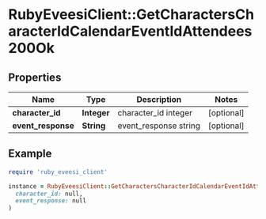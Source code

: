 # RubyEveesiClient::GetCharactersCharacterIdCalendarEventIdAttendees200Ok

## Properties

| Name | Type | Description | Notes |
| ---- | ---- | ----------- | ----- |
| **character_id** | **Integer** | character_id integer | [optional] |
| **event_response** | **String** | event_response string | [optional] |

## Example

```ruby
require 'ruby_eveesi_client'

instance = RubyEveesiClient::GetCharactersCharacterIdCalendarEventIdAttendees200Ok.new(
  character_id: null,
  event_response: null
)
```

